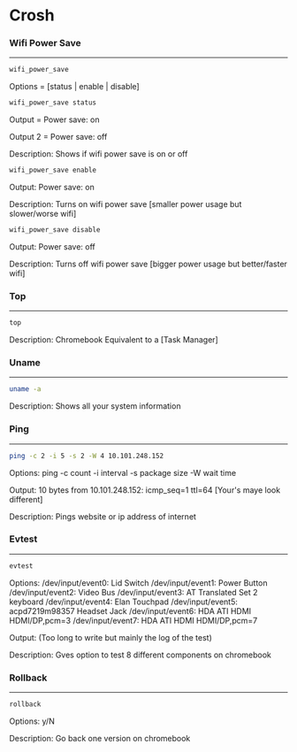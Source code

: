 # Crosh
### Wifi Power Save
---------------
```bash
wifi_power_save
```
 Options =  [status | enable | disable]

```bash 
wifi_power_save status
```
 Output = Power save: on
 
 Output 2 = Power save: off
 
 Description: Shows if wifi power save is on or off

```bash 
wifi_power_save enable
```
 Output: Power save: on
 
 Description: Turns on wifi power save [smaller power usage but slower/worse wifi]

```bash 
wifi_power_save disable
```
 Output: Power save: off
 
 Description: Turns off wifi power save [bigger power usage but better/faster wifi]

### Top
---------------
```bash
top
```
Description: Chromebook Equivalent to a [Task Manager]

### Uname
---------------
```bash
uname -a
```
Description: Shows all your system information

### Ping
---------------
```bash
ping -c 2 -i 5 -s 2 -W 4 10.101.248.152
```

Options: ping -c count  -i interval -s package size -W wait time

Output: 10 bytes from 10.101.248.152: icmp_seq=1 ttl=64 [Your's maye look different]

Description: Pings website or ip address of internet

### Evtest
---------------
```bash
evtest
```

Options: 
/dev/input/event0:      Lid Switch
/dev/input/event1:      Power Button
/dev/input/event2:      Video Bus
/dev/input/event3:      AT Translated Set 2 keyboard
/dev/input/event4:      Elan Touchpad
/dev/input/event5:      acpd7219m98357 Headset Jack
/dev/input/event6:      HDA ATI HDMI HDMI/DP,pcm=3
/dev/input/event7:      HDA ATI HDMI HDMI/DP,pcm=7

Output: (Too long to write but mainly the log of the test)

Description: Gves option to test 8 different components on chromebook

### Rollback
---------------
```bash
rollback
```

Options: y/N

Description: Go back one version on chromebook
